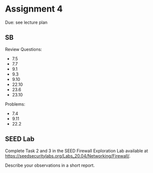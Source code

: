 # Assignment 4

Due: see lecture plan

## SB

Review Questions:
 * 7.5
 * 7.7
 * 9.1
 * 9.3
 * 9.10
 * 22.10
 * 23.6
 * 23.10

Problems:
 * 7.4
 * 9.11
 * 22.2

## SEED Lab

Complete Task 2 and 3 in the SEED Firewall Exploration Lab available at https://seedsecuritylabs.org/Labs_20.04/Networking/Firewall/.

Describe your observations in a short report.
